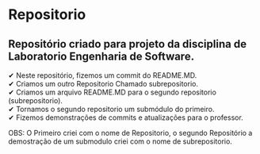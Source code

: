 # Repositorio

##  Repositório criado para projeto da disciplina de Laboratorio Engenharia de Software.

✔ Neste repositório, fizemos um commit do README.MD.<br>
✔ Criamos um outro Repositorio Chamado subrepositorio.<br>
✔ Criamos um arquivo README.MD para o segundo repositorio (subrepositorio).<br>
✔ Tornamos o segundo repositorio um submódulo do primeiro.<br>
✔ Fizemos demonstrações de commits e atualizações para o professor.<br>  

OBS: O Primeiro criei com o  nome de Repositorio, o segundo Repositório a demostração de um submodulo criei com o nome de subrepositorio.    

